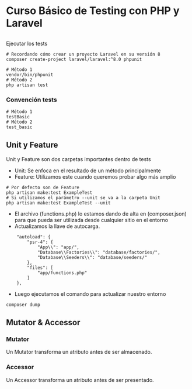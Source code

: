 # Curso Básico de Testing con PHP y Laravel

## 
Ejecutar los tests
```
# Recordando cómo crear un proyecto Laravel en su versión 8
composer create-project laravel/laravel:^8.0 phpunit

# Método 1
vendor/bin/phpunit
# Método 2
php artisan test
```
### Convención tests
```
# Método 1
testBasic
# Método 2
test_basic
```

## Unit y Feature
Unit y Feature son dos carpetas importantes dentro de tests
- Unit: Se enfoca en el resultado de un método principalmente
- Feature: Utilizamos este cuando queremos probar algo más amplio
```
# Por defecto son de Feature
php artisan make:test ExampleTest
# Si utilizamos el parámetro --unit se va a la carpeta Unit
php artisan make:test ExampleTest --unit
```

- El archivo (functions.php) lo estamos dando de alta en (composer.json) para que pueda ser utilizada desde cualquier sitio en el entorno
- Actualizamos la llave de autocarga.
```
    "autoload": {
        "psr-4": {
            "App\\": "app/",
            "Database\\Factories\\": "database/factories/",
            "Database\\Seeders\\": "database/seeders/"
        },
        "files": [
            "app/functions.php"
        ]
    },
```

- Luego ejecutamos el comando para actualizar nuestro entorno
```
composer dump
```

## Mutator & Accessor

### Mutator
Un Mutator transforma un atributo antes de ser almacenado.
### Accessor
Un Accessor transforma un atributo antes de ser presentado.
